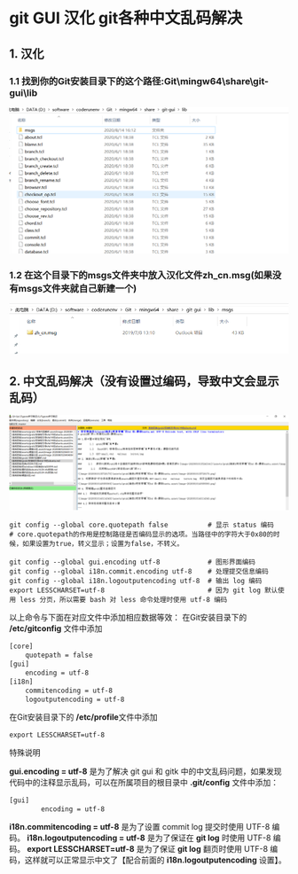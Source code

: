 # git GUI 汉化   git各种中文乱码解决

## 1. 汉化

### 1.1 找到你的Git安装目录下的这个路径:Git\mingw64\share\git-gui\lib

![image-20200814195421033](https://raw.githubusercontent.com/yusenyi123/pictures1/master/imgs/20200827162819.png)

### 1.2 在这个目录下的msgs文件夹中放入汉化文件zh_cn.msg(如果没有msgs文件夹就自己新建一个)

![image-20200814195705559](https://raw.githubusercontent.com/yusenyi123/pictures1/master/imgs/image-20200814195705559.png)

## 2. 中文乱码解决（没有设置过编码，导致中文会显示乱码）

![image-20200814195756072](https://raw.githubusercontent.com/yusenyi123/pictures1/master/imgs/20200827162826.png)

```
git config --global core.quotepath false          # 显示 status 编码 
# core.quotepath的作用是控制路径是否编码显示的选项。当路径中的字符大于0x80的时候，如果设置为true，转义显示；设置为false，不转义。

git config --global gui.encoding utf-8            # 图形界面编码 
git config --global i18n.commit.encoding utf-8    # 处理提交信息编码 
git config --global i18n.logoutputencoding utf-8  # 输出 log 编码 
export LESSCHARSET=utf-8                          # 因为 git log 默认使用 less 分页，所以需要 bash 对 less 命令处理时使用 utf-8 编码 
```

以上命令与下面在对应文件中添加相应数据等效：
在Git安装目录下的 **/etc/gitconfig** 文件中添加

```
[core]
    quotepath = false
[gui]
    encoding = utf-8
[i18n]
    commitencoding = utf-8
    logoutputencoding = utf-8
```

在Git安装目录下的   **/etc/profile**文件中添加

```
export LESSCHARSET=utf-8
```

特殊说明

**gui.encoding = utf-8** 是为了解决 git gui 和 gitk 中的中文乱码问题，如果发现代码中的注释显示乱码，可以在所属项目的根目录中 **.git/config** 文件中添加：

```
[gui]
        encoding = utf-8
```

**i18n.commitencoding = utf-8** 是为了设置 commit log 提交时使用 UTF-8 编码。
**i18n.logoutputencoding = utf-8** 是为了保证在 **git log** 时使用 UTF-8 编码。
**export LESSCHARSET=utf-8** 是为了保证 **git log** 翻页时使用 UTF-8 编码，这样就可以正常显示中文了【配合前面的 **i18n.logoutputencoding** 设置】。
